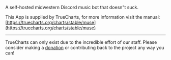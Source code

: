 A self-hosted midwestern Discord music bot that doesn"t suck.

This App is supplied by TrueCharts, for more information visit the manual: [https://truecharts.org/charts/stable/muse](https://truecharts.org/charts/stable/muse)

---

TrueCharts can only exist due to the incredible effort of our staff.
Please consider making a [donation](https://truecharts.org/sponsor) or contributing back to the project any way you can!
